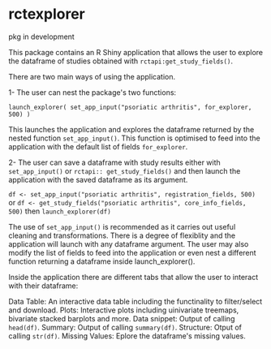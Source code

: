 # rctexplorer
pkg in development

This package contains an R Shiny application that allows the user to explore the dataframe of studies obtained with ```rctapi:get_study_fields()```. 

There are two main ways of using the application.

1- The user can nest the package's two functions:

```launch_explorer( set_app_input("psoriatic arthritis", for_explorer, 500) )```

This launches the application and explores the dataframe returned by the nested function ```set_app_input()```. This function is optimised to feed into the application with the default list of fields ```for_explorer```.

2- The user can save a dataframe with study results either with ```set_app_input()``` or ```rctapi:: get_study_fields()``` and then launch the application with the saved dataframe as its argument.

```df <- set_app_input("psoriatic arthritis", registration_fields, 500)``` or
```df <- get_study_fields("psoriatic arthritis", core_info_fields, 500)``` then
```launch_explorer(df)```

The use of ```set_app_input()``` is recommended as it carries out useful cleaning and transformations. There is a degree of flexiblity and the application will launch with any dataframe argument. The user may also modify the list of fields to feed into the application or even nest a different function returning a dataframe inside launch_explorer().


Inside the application there are different tabs that allow the user to interact with their dataframe:

Data Table: An interactive data table including the functinality to filter/select and download.
Plots: Interactive plots including uinivariate treemaps, bivariate stacked barplots and more.
Data snippet: Output of calling ```head(df)```.
Summary: Output of calling ```summary(df)```.
Structure: Otput of calling ```str(df)```.
Missing Values: Eplore the dataframe's missing values.
